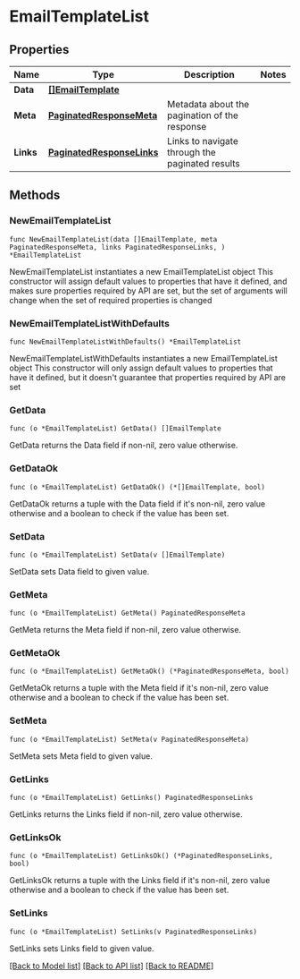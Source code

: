 # EmailTemplateList

## Properties

Name | Type | Description | Notes
------------ | ------------- | ------------- | -------------
**Data** | [**[]EmailTemplate**](EmailTemplate.md) |  | 
**Meta** | [**PaginatedResponseMeta**](PaginatedResponseMeta.md) | Metadata about the pagination of the response | 
**Links** | [**PaginatedResponseLinks**](PaginatedResponseLinks.md) | Links to navigate through the paginated results | 

## Methods

### NewEmailTemplateList

`func NewEmailTemplateList(data []EmailTemplate, meta PaginatedResponseMeta, links PaginatedResponseLinks, ) *EmailTemplateList`

NewEmailTemplateList instantiates a new EmailTemplateList object
This constructor will assign default values to properties that have it defined,
and makes sure properties required by API are set, but the set of arguments
will change when the set of required properties is changed

### NewEmailTemplateListWithDefaults

`func NewEmailTemplateListWithDefaults() *EmailTemplateList`

NewEmailTemplateListWithDefaults instantiates a new EmailTemplateList object
This constructor will only assign default values to properties that have it defined,
but it doesn't guarantee that properties required by API are set

### GetData

`func (o *EmailTemplateList) GetData() []EmailTemplate`

GetData returns the Data field if non-nil, zero value otherwise.

### GetDataOk

`func (o *EmailTemplateList) GetDataOk() (*[]EmailTemplate, bool)`

GetDataOk returns a tuple with the Data field if it's non-nil, zero value otherwise
and a boolean to check if the value has been set.

### SetData

`func (o *EmailTemplateList) SetData(v []EmailTemplate)`

SetData sets Data field to given value.


### GetMeta

`func (o *EmailTemplateList) GetMeta() PaginatedResponseMeta`

GetMeta returns the Meta field if non-nil, zero value otherwise.

### GetMetaOk

`func (o *EmailTemplateList) GetMetaOk() (*PaginatedResponseMeta, bool)`

GetMetaOk returns a tuple with the Meta field if it's non-nil, zero value otherwise
and a boolean to check if the value has been set.

### SetMeta

`func (o *EmailTemplateList) SetMeta(v PaginatedResponseMeta)`

SetMeta sets Meta field to given value.


### GetLinks

`func (o *EmailTemplateList) GetLinks() PaginatedResponseLinks`

GetLinks returns the Links field if non-nil, zero value otherwise.

### GetLinksOk

`func (o *EmailTemplateList) GetLinksOk() (*PaginatedResponseLinks, bool)`

GetLinksOk returns a tuple with the Links field if it's non-nil, zero value otherwise
and a boolean to check if the value has been set.

### SetLinks

`func (o *EmailTemplateList) SetLinks(v PaginatedResponseLinks)`

SetLinks sets Links field to given value.



[[Back to Model list]](../README.md#documentation-for-models) [[Back to API list]](../README.md#documentation-for-api-endpoints) [[Back to README]](../README.md)


